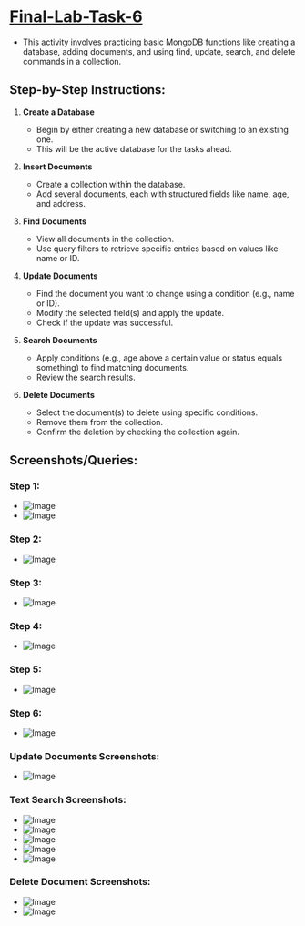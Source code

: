 # [Final-Lab-Task-6]()
- This activity involves practicing basic MongoDB functions like creating a database, adding documents, and using find, update, search, and delete commands in a collection.

## Step-by-Step Instructions:

1. **Create a Database**

   * Begin by either creating a new database or switching to an existing one.
   * This will be the active database for the tasks ahead.

2. **Insert Documents**

   * Create a collection within the database.
   * Add several documents, each with structured fields like name, age, and address.

3. **Find Documents**

   * View all documents in the collection.
   * Use query filters to retrieve specific entries based on values like name or ID.

4. **Update Documents**

   * Find the document you want to change using a condition (e.g., name or ID).
   * Modify the selected field(s) and apply the update.
   * Check if the update was successful.

5. **Search Documents**

   * Apply conditions (e.g., age above a certain value or status equals something) to find matching documents.
   * Review the search results.

6. **Delete Documents**

   * Select the document(s) to delete using specific conditions.
   * Remove them from the collection.
   * Confirm the deletion by checking the collection again.


## Screenshots/Queries:

### Step 1:

* ![Image](https://github.com/user-attachments/assets/0449a418-24fa-4917-932a-26b05f800028)
* ![Image](https://github.com/user-attachments/assets/20adcbbe-4bd3-4424-bdb8-660f3d5eac5f)

### Step 2:

* ![Image](https://github.com/user-attachments/assets/cbcf3397-b9f5-4073-a892-4ea24e7cfe45)

### Step 3:

* ![Image](https://github.com/user-attachments/assets/cbcda997-6d04-4f33-9455-cbb35f80ada7)

### Step 4:

* ![Image](https://github.com/user-attachments/assets/15859e5f-cc51-41af-ab73-b7fa02fbea8c)

### Step 5:

* ![Image](https://github.com/user-attachments/assets/f3fa8e25-f43e-4d4f-af81-bc4e2a4ab6a0)

### Step 6:

* ![Image](https://github.com/user-attachments/assets/c1463d9f-5d04-4361-972d-d8c58816fffb)


### **Update Documents Screenshots:**

* ![Image](https://github.com/user-attachments/assets/28a9aa1e-c5ee-40dd-9174-847f8bf49309)

### **Text Search Screenshots:**

* ![Image](https://github.com/user-attachments/assets/23f8f9e3-6692-4c28-a30a-03b9cae32892)
* ![Image](https://github.com/user-attachments/assets/bbd8f49f-38d7-47fd-adad-441adecb383d)
* ![Image](https://github.com/user-attachments/assets/a0e94f8b-fcc9-409b-a310-102bd93e94f4)
* ![Image](https://github.com/user-attachments/assets/d48d9ddd-e5b2-4948-b6dd-3185aaa6a7a8)
* ![Image](https://github.com/user-attachments/assets/d3ecaaa1-9802-40a8-b799-2b086465d52c)

### **Delete Document Screenshots:**

* ![Image](https://github.com/user-attachments/assets/7e32fd8f-b90e-4d23-929d-d9d0315753b4)
* ![Image](https://github.com/user-attachments/assets/192522c1-e5db-4e52-b929-42a7b57f6ece)

